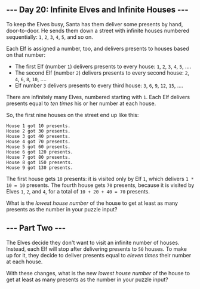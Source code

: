 --- Day 20: Infinite Elves and Infinite Houses ---
--------------------------------------------------

To keep the Elves busy, Santa has them deliver some presents <span
title="This was before the Elves unionized, apparently.">by hand,
door-to-door</span>. He sends them down a street with infinite houses
numbered sequentially: `1`, `2`, `3`, `4`, `5`, and so on.

Each Elf is assigned a number, too, and delivers presents to houses
based on that number:

-   The first Elf (number `1`) delivers presents to every house: `1`,
    `2`, `3`, `4`, `5`, ....
-   The second Elf (number `2`) delivers presents to every second house:
    `2`, `4`, `6`, `8`, `10`, ....
-   Elf number `3` delivers presents to every third house: `3`, `6`,
    `9`, `12`, `15`, ....

There are infinitely many Elves, numbered starting with `1`. Each Elf
delivers presents equal to *ten times* his or her number at each house.

So, the first nine houses on the street end up like this:

    House 1 got 10 presents.
    House 2 got 30 presents.
    House 3 got 40 presents.
    House 4 got 70 presents.
    House 5 got 60 presents.
    House 6 got 120 presents.
    House 7 got 80 presents.
    House 8 got 150 presents.
    House 9 got 130 presents.

The first house gets `10` presents: it is visited only by Elf `1`, which
delivers `1 * 10 = 10` presents. The fourth house gets `70` presents,
because it is visited by Elves `1`, `2`, and `4`, for a total of
`10 + 20 + 40 = 70` presents.

What is the *lowest house number* of the house to get at least as many
presents as the number in your puzzle input?

--- Part Two ---
----------------

The Elves decide they don't want to visit an infinite number of houses.
Instead, each Elf will stop after delivering presents to `50` houses. To
make up for it, they decide to deliver presents equal to *eleven times*
their number at each house.

With these changes, what is the new *lowest house number* of the house
to get at least as many presents as the number in your puzzle input?
